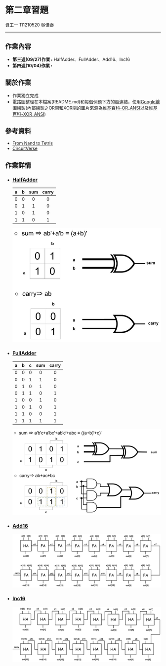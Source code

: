 # 第二章習題
資工一 111210520 吳佳泰

---

## 作業內容
* **第三週(09/27)作業 :** HalfAdder、FullAdder、Add16、Inc16
* **第四週(10/04)作業 :** 

## 關於作業
* 作業獨立完成
* 電路圖整理在本檔案(README.md)和每個例題下方的超連結，使用[Google繪圖](https://docs.google.com/drawings/d/16axyYoLa7msynRIwtvtNS606HYFQQHoPoyoQr2v-9Pc/edit?hl=zh-tw)繪製(內部繪製之OR閘和XOR閘的圖片來源為[維基百科-OR_ANSI](https://zh.wikipedia.org/zh-tw/%E6%88%96%E9%97%A8#/media/File:OR_ANSI.svg)以及[維基百科-XOR_ANSI](https://commons.wikimedia.org/wiki/File:XOR_ANSI.svg))

## 參考資料
* [From Nand to Tetris](https://www.nand2tetris.org/)
* [CircuitVerse](https://circuitverse.org/)

## 作業詳情
* ### [HalfAdder](HalfAdder.hdl)
    |   a   |   b   |  sum  | carry |
    |:---: |:---: |:---: |:---:
    |   0   |   0   |   0   |   0   |
    |   0   |   1   |   1   |   0   |
    |   1   |   0   |   1   |   0   |
    |   1   |   1   |   0   |   1   | 

    ![](HalfAdder.jpg)

* ### [FullAdder](FullAdder.hdl)
    |   a   |   b   |   c   |  sum  | carry |
    |:---: |:---: |:---: |:---: |:---: 
    |   0   |   0   |   0   |   0   |   0   |
    |   0   |   0   |   1   |   1   |   0   |
    |   0   |   1   |   0   |   1   |   0   |
    |   0   |   1   |   1   |   0   |   1   |
    |   1   |   0   |   0   |   1   |   0   |
    |   1   |   0   |   1   |   0   |   1   |
    |   1   |   1   |   0   |   0   |   1   |
    |   1   |   1   |   1   |   1   |   1   |
 
    ![](FullAdder.jpg)

* ### [Add16](Add16.hdl)
    ![](Add16.jpg)

* ### [Inc16](Inc16.hdl)
    ![](Inc16.jpg)